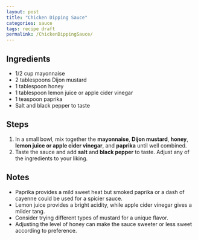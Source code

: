 ```yaml
---
layout: post
title: "Chicken Dipping Sauce"
categories: sauce
tags: recipe draft
permalink: /ChickenDippingSauce/
---
```


## Ingredients

- 1/2 cup mayonnaise
- 2 tablespoons Dijon mustard
- 1 tablespoon honey
- 1 tablespoon lemon juice or apple cider vinegar
- 1 teaspoon paprika
- Salt and black pepper to taste

## Steps

1. In a small bowl, mix together the **mayonnaise**, **Dijon mustard**,
   **honey**, **lemon juice or apple cider vinegar**, and **paprika** until well
   combined.
2. Taste the sauce and add **salt** and **black pepper** to taste. Adjust any of
   the ingredients to your liking.

## Notes

- Paprika provides a mild sweet heat but smoked paprika or a dash of cayenne
  could be used for a spicier sauce.
- Lemon juice provides a bright acidity, while apple cider vinegar gives a
  milder tang.
- Consider trying different types of mustard for a unique flavor.
- Adjusting the level of honey can make the sauce sweeter or less sweet
  according to preference.

